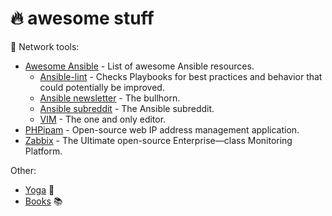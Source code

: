 🔥 awesome stuff
================

🔨 Network tools:
- [Awesome Ansible](https://github.com/ansible-community/awesome-ansible) - List of awesome Ansible resources.
    - [Ansible-lint](https://github.com/ansible/ansible-lint) - Checks Playbooks for best practices and behavior that could potentially be improved.
    - [Ansible newsletter](https://github.com/ansible/community/wiki/News) - The bullhorn.
    - [Ansible subreddit](https://www.reddit.com/r/ansible/) - The Ansible subreddit.
    - [VIM](https://github.com/vim/vim) - The one and only editor.
- [PHPipam](https://github.com/phpipam/phpipam) - Open-source web IP address management application.
- [Zabbix](https://github.com/zabbix) - The Ultimate open-source Enterprise—class Monitoring Platform.

Other:
- [Yoga](https://www.youtube.com/channel/UCciuZl2ydLCvN5txlLW0rIg) 🧘
- [Books](https://github.com/hackerkid/Mind-Expanding-Books#readme) 📚
